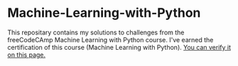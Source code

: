 # Machine-Learning-with-Python

This repositary contains my solutions to challenges from the freeCodeCAmp Machine Learning with Python course.
I've earned the certification of this course (Machine Learning with Python). [You can verify it on this page.](https://www.freecodecamp.org/certification/vanastasia/machine-learning-with-python-v7)
